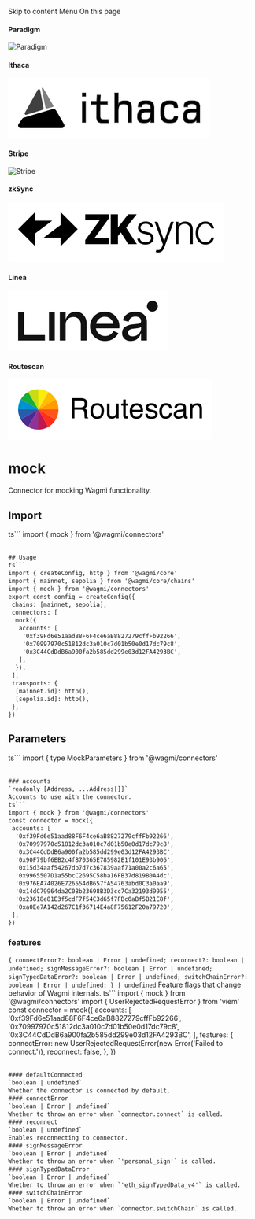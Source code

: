 Skip to content 
Menu
On this page
#### Paradigm
![Paradigm](https://raw.githubusercontent.com/wevm/.github/main/content/sponsors/paradigm-light.svg)
#### Ithaca
![Ithaca](https://raw.githubusercontent.com/wevm/.github/main/content/sponsors/ithaca-light.svg)
#### Stripe
![Stripe](https://raw.githubusercontent.com/wevm/.github/main/content/sponsors/stripe-light.svg)
#### zkSync
![zkSync](https://raw.githubusercontent.com/wevm/.github/main/content/sponsors/zksync-light.svg)
#### Linea
![Linea](https://raw.githubusercontent.com/wevm/.github/main/content/sponsors/linea-light.svg)
#### Routescan
![Routescan](https://raw.githubusercontent.com/wevm/.github/main/content/sponsors/routescan-light.svg)
# mock ​
Connector for mocking Wagmi functionality.
## Import ​
ts```
import { mock } from '@wagmi/connectors'
```

## Usage ​
ts```
import { createConfig, http } from '@wagmi/core'
import { mainnet, sepolia } from '@wagmi/core/chains'
import { mock } from '@wagmi/connectors'
export const config = createConfig({
 chains: [mainnet, sepolia],
 connectors: [
  mock({
   accounts: [
    '0xf39Fd6e51aad88F6F4ce6aB8827279cffFb92266',
    '0x70997970c51812dc3a010c7d01b50e0d17dc79c8',
    '0x3C44CdDdB6a900fa2b585dd299e03d12FA4293BC',
   ],
  }),
 ],
 transports: {
  [mainnet.id]: http(),
  [sepolia.id]: http(),
 },
})
```

## Parameters ​
ts```
import { type MockParameters } from '@wagmi/connectors'
```

### accounts ​
`readonly [Address, ...Address[]]`
Accounts to use with the connector.
ts```
import { mock } from '@wagmi/connectors'
const connector = mock({
 accounts: [ 
  '0xf39Fd6e51aad88F6F4ce6aB8827279cffFb92266', 
  '0x70997970c51812dc3a010c7d01b50e0d17dc79c8', 
  '0x3C44CdDdB6a900fa2b585dd299e03d12FA4293BC', 
  '0x90F79bf6EB2c4f870365E785982E1f101E93b906', 
  '0x15d34aaf54267db7d7c367839aaf71a00a2c6a65', 
  '0x9965507D1a55bcC2695C58ba16FB37d819B0A4dc', 
  '0x976EA74026E726554dB657fA54763abd0C3a0aa9', 
  '0x14dC79964da2C08b23698B3D3cc7Ca32193d9955', 
  '0x23618e81E3f5cdF7f54C3d65f7FBc0aBf5B21E8f', 
  '0xa0Ee7A142d267C1f36714E4a8F75612F20a79720', 
 ], 
})
```

### features ​
`{ connectError?: boolean | Error | undefined; reconnect?: boolean | undefined; signMessageError?: boolean | Error | undefined; signTypedDataError?: boolean | Error | undefined; switchChainError?: boolean | Error | undefined; } | undefined`
Feature flags that change behavior of Wagmi internals.
ts```
import { mock } from '@wagmi/connectors'
import { UserRejectedRequestError } from 'viem'
const connector = mock({
 accounts: [
  '0xf39Fd6e51aad88F6F4ce6aB8827279cffFb92266',
  '0x70997970c51812dc3a010c7d01b50e0d17dc79c8',
  '0x3C44CdDdB6a900fa2b585dd299e03d12FA4293BC',
 ],
 features: { 
  connectError: new UserRejectedRequestError(new Error('Failed to connect.')), 
  reconnect: false, 
 }, 
})
```

#### defaultConnected ​
`boolean | undefined`
Whether the connector is connected by default.
#### connectError ​
`boolean | Error | undefined`
Whether to throw an error when `connector.connect` is called.
#### reconnect ​
`boolean | undefined`
Enables reconnecting to connector.
#### signMessageError ​
`boolean | Error | undefined`
Whether to throw an error when `'personal_sign'` is called.
#### signTypedDataError ​
`boolean | Error | undefined`
Whether to throw an error when `'eth_signTypedData_v4'` is called.
#### switchChainError ​
`boolean | Error | undefined`
Whether to throw an error when `connector.switchChain` is called.
